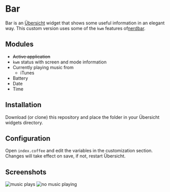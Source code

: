 # Bar
Bar is an [Übersicht](https://github.com/felixhageloh/uebersicht) widget that shows some useful information in an elegant way.
This custom version uses some of the `kwm` features of[nerdbar](https://github.com/apierz/nerdbar.widget).

## Modules
- ~~Active application~~
- `kwm` status with screen and mode information
- Currently playing music from
  - iTunes
- Battery
- Date
- Time

## Installation
Download (or clone) this repository and place the folder in your Übersicht widgets directory.

## Configuration
Open `index.coffee` and edit the variables in the customization section. Changes will take effect on save, if not, restart Übersicht.

## Screenshots
![music plays](https://cloud.githubusercontent.com/assets/6138133/24549416/76861e18-1619-11e7-8d84-86ca61f53b6d.png)
![no music playing](https://cloud.githubusercontent.com/assets/6138133/24549484/bde946e0-1619-11e7-87f3-650a77796b13.png)
